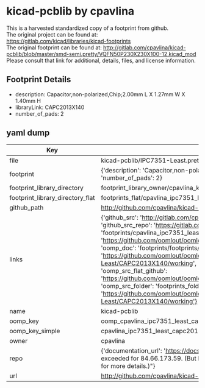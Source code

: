 # kicad-pcblib by cpavlina  
This is a harvested standardized copy of a footprint from github.  
The original project can be found at:  
https://gitlab.com/kicad/libraries/kicad-footprints  
The original footprint can be found at:
http://gitlab.com/cpavlina/kicad-pcblib/blob/master/smd-semi.pretty/VQFN50P230X230X100-12.kicad_mod
Please consult that link for additional, details, files, and license information.  
## Footprint Details
* description: Capacitor,non-polarized,Chip;2.00mm L X 1.27mm W X 1.40mm H  
* libraryLink: CAPC2013X140  
* number_of_pads: 2  
## yaml dump  
| Key | Value |  
| --- | --- |  
| file | kicad-pcblib/IPC7351-Least.pretty/CAPC2013X140.kicad_mod |  
| footprint | {'description': 'Capacitor,non-polarized,Chip;2.00mm L X 1.27mm W X 1.40mm H', 'libraryLink': 'CAPC2013X140', 'number_of_pads': 2} |  
| footprint_library_directory | footprint_library_owner/cpavlina_kicad-pcblib |  
| footprint_library_directory_flat | footprints_flat/cpavlina_ipc7351_least_capc2013x140/working |  
| github_path | http://github.com/cpavlina/kicad-pcblib/blob/master/IPC7351-Least.pretty/CAPC2013X140.kicad_mod |  
| links | {'github_src': 'http://gitlab.com/cpavlina/kicad-pcblib/blob/master/smd-semi.pretty/VQFN50P230X230X100-12.kicad_mod', 'github_src_repo': 'https://gitlab.com/kicad/libraries/kicad-footprints', 'oomp_bot': 'footprints/cpavlina_ipc7351_least_capc2013x140/working', 'oomp_bot_github': 'https://github.com/oomlout/oomlout_oomp_footprint_bot/tree/main/footprints/cpavlina_ipc7351_least_capc2013x140/working', 'oomp_doc': 'footprints/footprints/cpavlina/IPC7351-Least/CAPC2013X140/working/', 'oomp_doc_github': 'https://github.com/oomlout/oomlout_oomp_footprint_doc/tree/main/footprints/footprints/cpavlina/IPC7351-Least/CAPC2013X140/working', 'oomp_src_flat': 'footprints_flat/footprints_flat/cpavlina_ipc7351_least_capc2013x140/working', 'oomp_src_flat_github': 'https://github.com/oomlout/oomlout_oomp_footprint_src/tree/main/footprints_flat/cpavlina_ipc7351_least_capc2013x140/working', 'oomp_src_folder': 'footprints_folder/footprints_folder/cpavlina/IPC7351-Least/CAPC2013X140/working', 'oomp_src_folder_github': 'https://github.com/oomlout/oomlout_oomp_footprint_src/tree/main/footprints_folder/cpavlina/IPC7351-Least/CAPC2013X140/working'} |  
| name | kicad-pcblib |  
| oomp_key | oomp_cpavlina_ipc7351_least_capc2013x140 |  
| oomp_key_simple | cpavlina_ipc7351_least_capc2013x140 |  
| owner | cpavlina |  
| repo | {'documentation_url': 'https://docs.github.com/rest/overview/resources-in-the-rest-api#rate-limiting', 'message': "API rate limit exceeded for 84.66.173.59. (But here's the good news: Authenticated requests get a higher rate limit. Check out the documentation for more details.)"} |  
| url | http://github.com/cpavlina/kicad-pcblib |  


